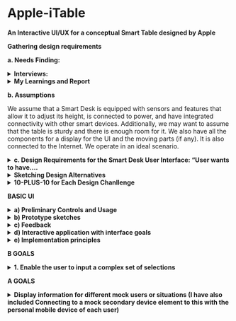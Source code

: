 # Apple-iTable

**An Interactive UI/UX for a conceptual Smart Table designed by Apple**

**Gathering design requirements**

**a. Needs Finding:**
<details>
<summary> <b>Interviews:</b> </summary>

**i.	Resident Advisor Job manager**

**1. How do you currently use your desk at work or home?**

**Answer:** I use my desk for both work and personal tasks. It's mainly a workspace where I spend a significant portion of my day.

**2.	What challenges or discomforts do you face while working at your desk?**

**Answer:** I often experience discomfort in my back and neck due to sitting for long hours. Also, adjusting the desk height manually is a hassle.

**3.	What features would you expect from a Smart Desk to improve your productivity and well-being?**

**Answer:** I would like the Smart Desk to automatically adjust its height to encourage better posture. It should also have integrated wireless charging and cable management for a clutter-free workspace.

**4.	How do you envision the Smart Desk fitting into your daily routine?**

**Answer:** Ideally, it should sync with my calendar and adjust the desk height for different tasks automatically. It should also provide reminders for posture and breaks.

**5.	What role do you think the user interface should play in controlling the Smart Desk?**

**Answer:** The user interface should be intuitive and easy to use, with both a mobile app and voice control. It should allow me to customize desk settings based on my preferences.


**ii.	CS Student friend**

**1.	Can you describe your typical workday and how you use your desk in your profession?**

**Answer:** My workday varies, but I spend a lot of time designing on my computer. Sometimes I sit, sometimes I stand while working on creative projects.

**2.	Are there any specific health concerns or ergonomic needs you have while working at your desk?**

**Answer:** Maintaining good posture is crucial, but it's easy to forget when I'm engrossed in my work. Also, I often switch between sitting and standing.

**3.	How would a Smart Desk potentially enhance your creative work and productivity?**

**Answer:** A Smart Desk could help me switch between sitting and standing more easily and remind me to change my posture. It should also integrate with my design software for quick shortcuts.

**4.	What types of customization or personalization options would you like to see in the Smart Desk's interface?**

**Answer:** Customization is essential. I'd like to set different height presets for different tasks and have the option to sync it with my calendar.

**5.	Do you prefer a mobile app or physical controls for managing the Smart Desk?**

**Answer:** I prefer a mobile app for convenience, but physical controls should also be available for quick adjustments.


**iii. Work from Home uncle**

**1.	How do you use your desk in your home-based business, and how does it affect your daily routine?**

**Answer:** My desk is the center of my business operations. I manage everything from there, including calls, paperwork, and meetings.

**2.	What challenges do you face related to workspace organization, productivity, or health?**

**Answer:** I struggle with maintaining an organized workspace and keeping track of time. I also worry about sitting for extended periods.

**3.	 How do you envision a Smart Desk contributing to your work efficiency and well-being?**

**Answer:** A Smart Desk should help me organize my workspace with built-in storage solutions. It should adjust its height automatically and integrate with my calendar.

**4.	What data or analytics would you like the Smart Desk to provide, and how should the interface present this information?**

**Answer:** A Smart Desk should help me organize my workspace with built-in storage solutions. It should adjust its height automatically and integrate with my calendar.

**5.	Do you have any concerns about privacy or security regarding the Smart Desk's data collection?**

**Answer:** I'm concerned about data privacy, so the Smart Desk should have robust security features. I should have control over what data is collected and how it's used.
![image](https://github.com/SaumickPradhan/Apple-iTable/assets/85262444/1c776b6d-5986-480b-80ed-b87fb52e06d1)

</details>

<details> 
  <summary><b>My Learnings and Report</b></summary>

**From these interviews, my learnings from them are:**

**i)	Ergonomics and Health Considerations:** Users, in both professional and personal settings, are concerned about maintaining good posture and avoiding discomfort caused by prolonged sitting. The Smart Table should have the ability to automatically adjust its height to promote better posture and reduce strain on the back and neck. Reminders for posture and breaks are desired to encourage healthy habits.

**ii)	Customization and Flexibility:** Users have different work routines and preferences, so customization is essential. The Smart Table should allow users to set different height presets for various tasks. Integration with a user's calendar to adjust the table's settings based on scheduled events is desirable.

**iii)	Workspace Organization:** Many users expressed the need for a clutter-free workspace.

**iv)	Productivity Enhancement:** Users want the Smart Table to enhance their productivity. Features like quick shortcuts for specific tasks and integration with relevant software applications are important for professionals and students.

**v)	Privacy and Security:** If the table is going to be patronizable, it should have strong authentication features for every user profile.

</details>


**b.	Assumptions**

We assume that a Smart Desk is equipped with sensors and features that allow it to adjust its height, is connected to power, and have integrated connectivity with other smart devices. Additionally, we may want to assume that the table is sturdy and there is enough room for it. We also have all the components for a display for the UI and the moving parts (if any). It is also connected to the Internet. We operate in an ideal scenario.

<details>
<summary><b>c.	Design Requirements for the Smart Desk User Interface: “User wants to have….</b></summary>

•	Easy Automatic height adjustment, posture preferences with Quick motions.

•	Interactive touch screen.

•	Good cable management.

•	User profiles.

•	Easy Smart devices connectivity.

•	Charging dock management for devices.

•	Notifications for messages, emails.

•	Smart phone pairing with a familiar interface like Apple Car play and Android Auto.

•	Charging capability

•	On device music connectivity

•	Daily utility notifications like calendar, weather, time, date for accessibility

•	Productivity tips: Calendar, Timer, to do list, Pomodoro, Do not disturb mode

•	Large desk with enough space for their screen(s) as well as writing and keyboard space

•	Light and other electronic connection

•	Authentication for profile and security/ privacy

<b>Future Work:</b>

•	Create an integration with an external monitor

•	Have external connections to manage the lighting near the table

•	Voice assistant integration

•	User data analytics and feedback

</details>


<details>
<summary><b>Sketching Design Alternatives</b></summary>

**Design Challenges:**

**1)	How to make the user comfortable at the table and have adaptable posture?**

[My Approach: Adjust the table height and posture of the table according to the preference of each user.]

**2)	How to make the user be connected to their smart devices (like phone, watch, earbuds etc.) to the table to collect data and charge them?**

[My Approach: Add smart devices connectivity on the table to sync information and charge on the table, maybe use the OS on these devices to sync them]

**3)	How to reduce user’s distractions while working at the table in order to be more productive?**

[My Approach: Implement a suite of productivity Apps like Timer, calendar, pomodoro, standup, etc. in the UI, maybe sync from phone]

</details>


<details>
<summary><b>10-PLUS-10 for Each Design Chanllenge</b></summary>
  
<details><summary><b>1)	How to make the user comfortable at the table and have adaptable posture?</b></summary>

<img width="477" alt="image" src="https://github.com/SaumickPradhan/Apple-iTable/assets/85262444/6f86d70a-1668-4c3d-8b85-aed45c7e1242">

<img width="553" alt="image" src="https://github.com/SaumickPradhan/Apple-iTable/assets/85262444/254d697a-309d-407d-9a6a-2d43d131e87d">

<img width="553" alt="image" src="https://github.com/SaumickPradhan/Apple-iTable/assets/85262444/6734a385-327c-45f1-9bba-ffc44b412163">

<img width="550" alt="image" src="https://github.com/SaumickPradhan/Apple-iTable/assets/85262444/0c1eb7a1-41d2-4356-a0db-6041966675c4">

<img width="554" alt="image" src="https://github.com/SaumickPradhan/Apple-iTable/assets/85262444/968e41be-c6db-486b-aad7-b66454289624">

</details>


<details>
<summary><b>2)	How to make the user be connected to their smart devices (like phone, watch, earbuds etc.) to the table to collect data and charge them?</b></summary>
  
<img width="467" alt="image" src="https://github.com/SaumickPradhan/Apple-iTable/assets/85262444/0de03ad4-ddb0-4b43-80e9-1c3da925750d">

<img width="568" alt="image" src="https://github.com/SaumickPradhan/Apple-iTable/assets/85262444/b626a9e1-5284-4cb2-b27f-77a93ae2e187">

<img width="542" alt="image" src="https://github.com/SaumickPradhan/Apple-iTable/assets/85262444/a77137e9-200d-460a-8ee7-3689a62987fe">

<img width="589" alt="image" src="https://github.com/SaumickPradhan/Apple-iTable/assets/85262444/70f83955-70a0-475f-8219-836034389070">

<img width="502" alt="image" src="https://github.com/SaumickPradhan/Apple-iTable/assets/85262444/ce7952ab-e3a7-463f-89b7-c1ee5afdf568">

</details>

<details>
<summary><b> 3) How to reduce user’s distractions while working at the table in order to be more productive?</b></summary>
  
<img width="453" alt="image" src="https://github.com/SaumickPradhan/Apple-iTable/assets/85262444/a6385816-e935-41b1-b23e-fa7de841b7c6">

<img width="549" alt="image" src="https://github.com/SaumickPradhan/Apple-iTable/assets/85262444/836e3a07-3e2e-48e6-947c-724ef8032cd7">

<img width="532" alt="image" src="https://github.com/SaumickPradhan/Apple-iTable/assets/85262444/cc3ff60e-be1c-4df0-9d08-8ebebaf336cb">

<img width="555" alt="image" src="https://github.com/SaumickPradhan/Apple-iTable/assets/85262444/d22c13ec-ac1a-4a35-8ac0-483d588582d4">

<img width="551" alt="image" src="https://github.com/SaumickPradhan/Apple-iTable/assets/85262444/4b04d2fb-d975-473f-ab7f-990e31361ec9">
</details>

</details>



**BASIC UI**

<details>
<summary><b>a)	Preliminary Controls and Usage </b></summary>

<details>
<summary><b>Controls: “Ability to…”</b></summary>
  
•	Set Timer, standup time

•	Adjust the table height 

•	Adjust notification preference

•	Select user profile

•	Write and see notes/ to dos

•	Power on/ off the display

•	Charge the devices and connect data from them

•	Select and play music

•	Customize the calendar

•	Authenticate the user profile with mobile device
</details>


<details>
<summary><b>Display: “Display the…”</b></summary>
  
•	Time, weather, day, user name

•	Devices connected and charging, the battery percentage

•	User preferred notifications, height

•	Productivity apps

•	Different messaging apps

•	Notes

•	Stand up notifications

•	Pomodoro timer

•	Music playing

</details>


<details>
<summary><b>Design choice:</b></summary>
  
•	Users should be able to authenticate themselves and select the profiles

•	Select the height of the table

•	Turn on/ off the display

•	Clearly see the feedback from selections

•	All the productivity apps will be clustered together

•	The height adjustment slider will be on the right

•	Notification widget on the top

•	Users will be able to interact with the UI like a tablet

•	Making changes to the setting should be easy

•	The connected devices will be on the left as that is where the actual devices are

•	The UI will have a Apple CarPlay theme as the user wants familiarity

•	The smart devices will be connected via the Mag Safe charger

•	Calendars will also be synced to have continuity

•	The height, standup times, music playlist, notes, notification preference and calendar will be unique to every user and will be authenticated.
</details>
</details>

<details>
  <summary><b>b)	Prototype sketches</b> </summary>
  <img width="589" alt="image" src="https://github.com/SaumickPradhan/Apple-iTable/assets/85262444/e2fa5ba1-31c2-43b9-b474-b2d976c829a5">
</details>

<details>
  <summary><b>c) Feedback</b> </summary>
Feedback from Resident Advisor manager, CS student friend, work from home uncle: The height reading should be placed lower. Timer App is not useful but pomodoro is. Create a thumb slider. Have height set according to the user profiles.
<br>  
  
 **Improvement:**

  <img width="572" alt="image" src="https://github.com/SaumickPradhan/Apple-iTable/assets/85262444/9b9a60dd-654d-4152-b9f4-a4125377bea8">

 **Feedback:** Create a window rather than pop up. Have progress green circles on the Apps. Show weather as well.

  <img width="468" alt="image" src="https://github.com/SaumickPradhan/Apple-iTable/assets/85262444/9b38c490-0955-41c3-83b4-cdf3e9a59222">
</details>



<details>
  <summary><b>d)	Interactive application with interface goals</b></summary>
  Code an be found under Project-1 folder. Run using "npm run dev" in React.
</details>

<details>
  <summary><b>e) Implementation principles</b></summary>
  <details>
    <summary><b>Consider visual design principles in your design:</b></summary>
    **i.**	The UI has simplicity in using. All the features and interactive options are clearly laid out. The feature have regularity and in font size, color and other styling.<br>
**ii.**	The visual hierarchy is similar to an iPad which the user is familiar with. <br>
**iii.**	Not much learning is required as it has a layout similar to Apple’s other UI (like CarPlay or iPad). This helps in Learnability as there is a continuity in the UI from other platforms<br>
**iv.**	Proximity of all the 4 productivity apps is seen. Also the controls are well spaced in their own grids.<br>
**v.**	Color is same throughout and the user is able to familiarize with it quickly. It has a similar interface to some of the other Apple devices the user knows about.<br>
**vi.**	Controls are visually represented and easy to access. They provide feedback for every interaction.<br>
  </details>

  <details>
    <summary><b>Provide appropriate feedback for interactions</b></summary>
   ** i.	For this Mock UI, the user already knows what to click as the controls, apps, sliders, etc. as familiar.<br>
**ii.**	Drop down menus and windows are interactable with feedback<br>
**iii.**	The username can be seen at the top<br>
**iv.**	The buttons have a different click arrow.<br>
  </details>

   <details>
    <summary><b>Elements should be clearly laid out.  Your interface for the smart object should have fixed dimensions (non-resizing, non-responsive layout) with size and aspect ratio that is appropriate for your object.</b></summary>
  ** i.**	The mock UI handles resizing.<br>
**ii.**	Boundaries are clearly laid out on the webpage.   <br>

  </details>
</details>



**B GOALS**
<details>
  <summary><b>1. Enable the user to input a complex set of selections</b></summary>
  Complex actions are used in all the 4 productivity applications. In Timer App you user can use the pomodoro timer. In the Standup, user can adjust the stand-up timer. In the Music App, user can select their playlist, songs and add song to que and play them. In the notes app, user can complete the To do list, choose their desired note app and Add new note. All the apps have a completion green circle around them to show progress. The height adjustment bar can also have complex selections. The Power button turns the display on and off. The devices connected and charging are shown as well.
  <details>
    <summary><b>Sketches</b></summary>
    <img width="569" alt="image" src="https://github.com/SaumickPradhan/Apple-iTable/assets/85262444/bf567712-18bf-4f7a-a4d2-c3124366bd90">
    
<img width="468" alt="image" src="https://github.com/SaumickPradhan/Apple-iTable/assets/85262444/b43dfa2f-298d-4a20-b35b-a189fee8882d">
    
  <img width="468" alt="image" src="https://github.com/SaumickPradhan/Apple-iTable/assets/85262444/bba1fd64-0b67-4c12-a46b-3bec17883b08">
  </details>
  <details>
    <summary><b>Feedback</b></summary>
    Feedback was to change the color of the power button to be red when selected. The dialogue boxes for the apps should be symmetric.
  </details>

</details>


**A GOALS**
<details>
  <summary><b>Display information for different mock users or situations (I have also included Connecting to a mock secondary device element to this with the personal mobile device of each user)</b></summary>
  The table can be personalized and customized by the users. Initially the table will be only for guests. If the user wants to access information from their phone or connect their table configuration settings, they will place their smart mobile device on the magsafe charger. This will charge the phone and also connect it to the table. This acts as authentication for the data transfer. Now, the user will Double click their name from the users button for authentication. There entire data and table settings preferences are now synced. This Handshake between the mobile device and the table is shown in the mock UI Application. The users notification, calendar, height, standup, notes, music preference will be synced to the table. The user will see their name as well.
 <details>
    <summary><b>Sketches</b></summary>
    <img width="562" alt="image" src="https://github.com/SaumickPradhan/Apple-iTable/assets/85262444/5d5085a2-4933-4e67-b872-dbfed7627044">

  <img width="468" alt="image" src="https://github.com/SaumickPradhan/Apple-iTable/assets/85262444/94b2ce8d-6502-4bf8-aec9-831b41bf75c9">

<img width="468" alt="image" src="https://github.com/SaumickPradhan/Apple-iTable/assets/85262444/1e8c3c78-21d0-44e8-90b2-a1d685ef5f31">


  </details>
  <details>
    <summary><b>Feedback</b></summary>
Feedback was to display a message that the data has been synced and the user profile has been authenticated and selected, on the user’s phone.
  </details>
  
</details>








